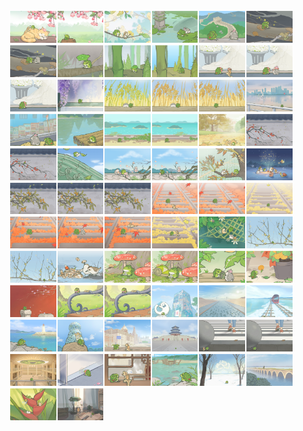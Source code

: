 <div style="display: flex; flex-wrap: wrap; justify-content: flex-start; font-size: 0; width: 100%;">
  <img src="https://raw.githubusercontent.com/APPIE777/notePic/main/TravelFrog/1746795297185.png" style="width: 15%; height: auto; margin-bottom: 2px;">
  <img src="https://raw.githubusercontent.com/APPIE777/notePic/main/TravelFrog/1746800057425.png" style="width: 15%; height: auto; margin-bottom: 2px;">
  <img src="https://raw.githubusercontent.com/APPIE777/notePic/main/TravelFrog/1746856981503.png" style="width: 15%; height: auto; margin-bottom: 2px;">
  <img src="https://raw.githubusercontent.com/APPIE777/notePic/main/TravelFrog/1746799984421.png" style="width: 15%; height: auto; margin-bottom: 2px;">
  <img src="https://raw.githubusercontent.com/APPIE777/notePic/main/TravelFrog/1746799981328.png" style="width: 15%; height: auto; margin-bottom: 2px;">
  <img src="https://raw.githubusercontent.com/APPIE777/notePic/main/TravelFrog/1746800054123.png" style="width: 15%; height: auto; margin-bottom: 2px;">
  <img src="https://raw.githubusercontent.com/APPIE777/notePic/main/TravelFrog/1746800012289.png" style="width: 15%; height: auto; margin-bottom: 2px;">
  <img src="https://raw.githubusercontent.com/APPIE777/notePic/main/TravelFrog/1746800049271.png" style="width: 15%; height: auto; margin-bottom: 2px;">
  <img src="https://raw.githubusercontent.com/APPIE777/notePic/main/TravelFrog/1746798200455.png" style="width: 15%; height: auto; margin-bottom: 2px;">
  <img src="https://raw.githubusercontent.com/APPIE777/notePic/main/TravelFrog/1746795323996.png" style="width: 15%; height: auto; margin-bottom: 2px;">
  <img src="https://raw.githubusercontent.com/APPIE777/notePic/main/TravelFrog/1746800037722.png" style="width: 15%; height: auto; margin-bottom: 2px;">
  <img src="https://raw.githubusercontent.com/APPIE777/notePic/main/TravelFrog/1746800000008.png" style="width: 15%; height: auto; margin-bottom: 2px;">
  <img src="https://raw.githubusercontent.com/APPIE777/notePic/main/TravelFrog/1746800024241.png" style="width: 15%; height: auto; margin-bottom: 2px;">
  <img src="https://raw.githubusercontent.com/APPIE777/notePic/main/TravelFrog/1746800032468.png" style="width: 15%; height: auto; margin-bottom: 2px;">
  <img src="https://raw.githubusercontent.com/APPIE777/notePic/main/TravelFrog/1746800047549.png" style="width: 15%; height: auto; margin-bottom: 2px;">
  <img src="https://raw.githubusercontent.com/APPIE777/notePic/main/TravelFrog/1746800044261.png" style="width: 15%; height: auto; margin-bottom: 2px;">
  <img src="https://raw.githubusercontent.com/APPIE777/notePic/main/TravelFrog/1746799996258.png" style="width: 15%; height: auto; margin-bottom: 2px;">
  <img src="https://raw.githubusercontent.com/APPIE777/notePic/main/TravelFrog/1746800039345.png" style="width: 15%; height: auto; margin-bottom: 2px;">
  <img src="https://raw.githubusercontent.com/APPIE777/notePic/main/TravelFrog/1746800007049.png" style="width: 15%; height: auto; margin-bottom: 2px;">
  <img src="https://raw.githubusercontent.com/APPIE777/notePic/main/TravelFrog/1746800029192.png" style="width: 15%; height: auto; margin-bottom: 2px;">
  <img src="https://raw.githubusercontent.com/APPIE777/notePic/main/TravelFrog/1746800030814.png" style="width: 15%; height: auto; margin-bottom: 2px;">
  <img src="https://raw.githubusercontent.com/APPIE777/notePic/main/TravelFrog/1746800027505.png" style="width: 15%; height: auto; margin-bottom: 2px;">
  <img src="https://raw.githubusercontent.com/APPIE777/notePic/main/TravelFrog/1746800050950.png" style="width: 15%; height: auto; margin-bottom: 2px;">
  <img src="https://raw.githubusercontent.com/APPIE777/notePic/main/TravelFrog/1746800052607.png" style="width: 15%; height: auto; margin-bottom: 2px;">
  <img src="https://raw.githubusercontent.com/APPIE777/notePic/main/TravelFrog/1746846404003.png" style="width: 15%; height: auto; margin-bottom: 2px;">
  <img src="https://raw.githubusercontent.com/APPIE777/notePic/main/TravelFrog/1746795310193.png" style="width: 15%; height: auto; margin-bottom: 2px;">
  <img src="https://raw.githubusercontent.com/APPIE777/notePic/main/TravelFrog/1746799986513.png" style="width: 15%; height: auto; margin-bottom: 2px;">
  <img src="https://raw.githubusercontent.com/APPIE777/notePic/main/TravelFrog/1746795316903.png" style="width: 15%; height: auto; margin-bottom: 2px;">
  <img src="https://raw.githubusercontent.com/APPIE777/notePic/main/TravelFrog/1746800010666.png" style="width: 15%; height: auto; margin-bottom: 2px;">
  <img src="https://raw.githubusercontent.com/APPIE777/notePic/main/TravelFrog/1746795303005.png" style="width: 15%; height: auto; margin-bottom: 2px;">
  <img src="https://raw.githubusercontent.com/APPIE777/notePic/main/TravelFrog/1746800020883.png" style="width: 15%; height: auto; margin-bottom: 2px;">
  <img src="https://raw.githubusercontent.com/APPIE777/notePic/main/TravelFrog/1746799988329.png" style="width: 15%; height: auto; margin-bottom: 2px;">
  <img src="https://raw.githubusercontent.com/APPIE777/notePic/main/TravelFrog/1746798202958.png" style="width: 15%; height: auto; margin-bottom: 2px;">
  <img src="https://raw.githubusercontent.com/APPIE777/notePic/main/TravelFrog/1746800001694.png" style="width: 15%; height: auto; margin-bottom: 2px;">
  <img src="https://raw.githubusercontent.com/APPIE777/notePic/main/TravelFrog/1746800008946.png" style="width: 15%; height: auto; margin-bottom: 2px;">
  <img src="https://raw.githubusercontent.com/APPIE777/notePic/main/TravelFrog/1746800015727.png" style="width: 15%; height: auto; margin-bottom: 2px;">
  <img src="https://raw.githubusercontent.com/APPIE777/notePic/main/TravelFrog/1746876784014.png" style="width: 15%; height: auto; margin-bottom: 2px;">
  <img src="https://raw.githubusercontent.com/APPIE777/notePic/main/TravelFrog/1746800005065.png" style="width: 15%; height: auto; margin-bottom: 2px;">
  <img src="https://raw.githubusercontent.com/APPIE777/notePic/main/TravelFrog/1746798192091.png" style="width: 15%; height: auto; margin-bottom: 2px;">
  <img src="https://raw.githubusercontent.com/APPIE777/notePic/main/TravelFrog/1746798217457.png" style="width: 15%; height: auto; margin-bottom: 2px;">
  <img src="https://raw.githubusercontent.com/APPIE777/notePic/main/TravelFrog/1746800014022.png" style="width: 15%; height: auto; margin-bottom: 2px;">
  <img src="https://raw.githubusercontent.com/APPIE777/notePic/main/TravelFrog/1746799990038.png" style="width: 15%; height: auto; margin-bottom: 2px;">
  <img src="https://raw.githubusercontent.com/APPIE777/notePic/main/TravelFrog/1746800035919.png" style="width: 15%; height: auto; margin-bottom: 2px;">
  <img src="https://raw.githubusercontent.com/APPIE777/notePic/main/TravelFrog/1746800003360.png" style="width: 15%; height: auto; margin-bottom: 2px;">
  <img src="https://raw.githubusercontent.com/APPIE777/notePic/main/TravelFrog/1746800055806.png" style="width: 15%; height: auto; margin-bottom: 2px;">
  <img src="https://raw.githubusercontent.com/APPIE777/notePic/main/TravelFrog/1746795300340.png" style="width: 15%; height: auto; margin-bottom: 2px;">
  <img src="https://raw.githubusercontent.com/APPIE777/notePic/main/TravelFrog/1746800042644.png" style="width: 15%; height: auto; margin-bottom: 2px;">
  <img src="https://raw.githubusercontent.com/APPIE777/notePic/main/TravelFrog/1746800022574.png" style="width: 15%; height: auto; margin-bottom: 2px;">
  <img src="https://raw.githubusercontent.com/APPIE777/notePic/main/TravelFrog/1746798194808.png" style="width: 15%; height: auto; margin-bottom: 2px;">
  <img src="https://raw.githubusercontent.com/APPIE777/notePic/main/TravelFrog/1746798205317.png" style="width: 15%; height: auto; margin-bottom: 2px;">
  <img src="https://raw.githubusercontent.com/APPIE777/notePic/main/TravelFrog/1746866449135.png" style="width: 15%; height: auto; margin-bottom: 2px;">
  <img src="https://raw.githubusercontent.com/APPIE777/notePic/main/TravelFrog/1746800041063.png" style="width: 15%; height: auto; margin-bottom: 2px;">
  <img src="https://raw.githubusercontent.com/APPIE777/notePic/main/TravelFrog/1746800025879.png" style="width: 15%; height: auto; margin-bottom: 2px;">
  <img src="https://raw.githubusercontent.com/APPIE777/notePic/main/TravelFrog/1746856978773.png" style="width: 15%; height: auto; margin-bottom: 2px;">
  <img src="https://raw.githubusercontent.com/APPIE777/notePic/main/TravelFrog/1746798188973.png" style="width: 15%; height: auto; margin-bottom: 2px;">
  <img src="https://raw.githubusercontent.com/APPIE777/notePic/main/TravelFrog/1746798220146.png" style="width: 15%; height: auto; margin-bottom: 2px;">
  <img src="https://raw.githubusercontent.com/APPIE777/notePic/main/TravelFrog/1746800034191.png" style="width: 15%; height: auto; margin-bottom: 2px;">
  <img src="https://raw.githubusercontent.com/APPIE777/notePic/main/TravelFrog/1746800059053.png" style="width: 15%; height: auto; margin-bottom: 2px;">
  <img src="https://raw.githubusercontent.com/APPIE777/notePic/main/TravelFrog/1746800017406.png" style="width: 15%; height: auto; margin-bottom: 2px;">
  <img src="https://raw.githubusercontent.com/APPIE777/notePic/main/TravelFrog/1746799991739.png" style="width: 15%; height: auto; margin-bottom: 2px;">
  <img src="https://raw.githubusercontent.com/APPIE777/notePic/main/TravelFrog/1746798226876.png" style="width: 15%; height: auto; margin-bottom: 2px;">
  <img src="https://raw.githubusercontent.com/APPIE777/notePic/main/TravelFrog/1746798222203.png" style="width: 15%; height: auto; margin-bottom: 2px;">
  <img src="https://raw.githubusercontent.com/APPIE777/notePic/main/TravelFrog/1746800019097.png" style="width: 15%; height: auto; margin-bottom: 2px;">
  <img src="https://raw.githubusercontent.com/APPIE777/notePic/main/TravelFrog/1746799993406.png" style="width: 15%; height: auto; margin-bottom: 2px;">
  <img src="https://raw.githubusercontent.com/APPIE777/notePic/main/TravelFrog/1746798197559.png" style="width: 15%; height: auto; margin-bottom: 2px;">
  <img src="https://raw.githubusercontent.com/APPIE777/notePic/main/TravelFrog/1746800045882.png" style="width: 15%; height: auto; margin-bottom: 2px;">
  <img src="https://raw.githubusercontent.com/APPIE777/notePic/main/TravelFrog/1746798224405.png" style="width: 15%; height: auto; margin-bottom: 2px;">
  <img src="https://raw.githubusercontent.com/APPIE777/notePic/main/TravelFrog/1746799998171.png" style="width: 15%; height: auto; margin-bottom: 2px;">
</div>

